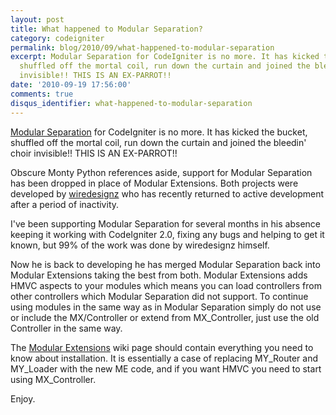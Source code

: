 ```yaml
---
layout: post
title: What happened to Modular Separation?
category: codeigniter
permalink: blog/2010/09/what-happened-to-modular-separation
excerpt: Modular Separation for CodeIgniter is no more. It has kicked the bucket,
  shuffled off the mortal coil, run down the curtain and joined the bleedin' choir
  invisible!! THIS IS AN EX-PARROT!!
date: '2010-09-19 17:56:00'
comments: true
disqus_identifier: what-happened-to-modular-separation
---
```


[Modular Separation](http://codeigniter.com/wiki/Modular_Separation/) for CodeIgniter is no more. It has kicked the bucket, shuffled off the mortal coil, run down the curtain and joined the bleedin' choir invisible!! THIS IS AN EX-PARROT!!

Obscure Monty Python references aside, support for Modular Separation has been dropped in place of Modular Extensions. Both projects were developed by [wiredesignz](http://twitter.com/wiredesignz) who has recently returned to active development after a period of inactivity.

I've been supporting Modular Separation for several months in his absence keeping it working with CodeIgniter 2.0, fixing any bugs and helping to get it known, but 99% of the work was done by wiredesignz himself.

Now he is back to developing he has merged Modular Separation back into Modular Extensions taking the best from both. Modular Extensions adds HMVC aspects to your modules which means you can load controllers from other controllers which Modular Separation did not support. To continue using modules in the same way as in Modular Separation simply do not use or include the MX/Controller or extend from MX\_Controller, just use the old Controller in the same way.

The [Modular Extensions](http://codeigniter.com/wiki/Modular_Extensions_-_HMVC/) wiki page should contain everything you need to know about installation. It is essentially a case of replacing MY\_Router and MY\_Loader with the new ME code, and if you want HMVC you need to start using MX\_Controller.

Enjoy.

